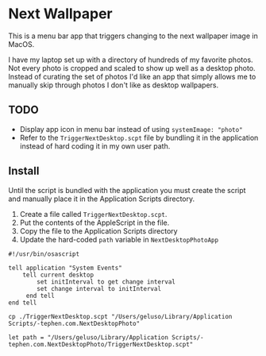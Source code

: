 # Next Wallpaper

This is a menu bar app that triggers changing to the next wallpaper image in
MacOS.

I have my laptop set up with a directory of hundreds of my favorite photos. Not
every photo is cropped and scaled to show up well as a desktop photo. Instead
of curating the set of photos I'd like an app that simply allows me to manually
skip through photos I don't like as desktop wallpapers.

## TODO

* Display app icon in menu bar instead of using `systemImage: "photo"`
* Refer to the `TriggerNextDesktop.scpt` file by bundling it in the application
  instead of hard coding it in my own user path.

## Install
Until the script is bundled with the application you must create the script
and manually place it in the Application Scripts directory.

1. Create a file called `TriggerNextDesktop.scpt`.
2. Put the contents of the AppleScript in the file.
3. Copy the file to the Application Scripts directory
4. Update the hard-coded `path` variable in `NextDesktopPhotoApp`

```
#!/usr/bin/osascript

tell application "System Events"
    tell current desktop
        set initInterval to get change interval
        set change interval to initInterval
     end tell
end tell
```

```
cp ./TriggerNextDesktop.scpt "/Users/geluso/Library/Application Scripts/-tephen.com.NextDesktopPhoto"
```

```
let path = "/Users/geluso/Library/Application Scripts/-tephen.com.NextDesktopPhoto/TriggerNextDesktop.scpt"
```
